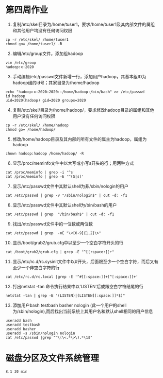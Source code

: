 # 第四周作业
1. 复制/etc/skel目录为/home/tuser1，要求/home/tuser1及其内部文件的属组和其他用户均没有任何访问权限

```
cp -r /etc/skel/ /home/tuser1
chmod go= /home/tuser1/ -R
```

2. 编辑/etc/group文件，添加组hadoop

```
vim /etc/group
hadoop:x:2020
```

3. 手动编辑/etc/passwd文件新增一行，添加用户hadoop，其基本组ID为hadoop组的id号；其家目录为/home/hadoop

```
echo "hadoop:x:2020:2020::/home/hadoop:/bin/bash" >> /etc/passwd
id hadoop
uid=2020(hadoop) gid=2020 groups=2020
```

4. 复制/etc/skel/目录为/home/hadoop/，要求修改hadoop目录的属组和其他用户没有任何访问权限

```
cp -r /etc/skel/ /home/hadoop 
chmod go= /home/hadoop/ 
```

5. 修改/home/hadoop目录及其内部的所有文件的属主为hadoop，属组为hadoop

```
chown hadoop:hadoop /home/hadoop/ -R
```

6. 显示/proc/meminfo文件中以大写或小写s开头的行；用两种方式

```
cat /proc/meminfo | grep -i '^s'
cat /proc/meminfo | grep -E '^(S|s)'
```

7. 显示/etc/passwd文件中其默认shell为非/sbin/nologin的用户

```
cat /etc/passwd | grep -v "/sbin/nologin$" | cut -d: -f1
```

8. 显示/etc/passwd文件中其默认shell为/bin/bash的用户

```
cat /etc/passwd | grep  "/bin/bash$" | cut -d: -f1
```

9. 找出/etc/passwd文件中的一位数或两位数

```
cat /etc/passwd | grep  -oE "\<[0-9]{1,2}\>" 
```

10. 显示/boot/grub2/grub.cfg中以至少一个空白字符开头的行

```
cat /boot/grub2/grub.cfg | grep -E "^[[:space:]]+"
```

11. 显示/etc/rc.d/rc.sysinit文件中以#开头，后面跟至少一个空白字符，而后又有至少一个非空白字符的行

```
cat /etc/rc.d/rc.local |grep -E '^#[[:space:]]+[^[:space:]]+'
```

12. 打出netstat -tan 命令执行结果中以’LISTEN’后或跟空白字符结尾的行

```
netstat -tan | grep -E "(LISTEN)|(LISTEN[[:space:]]*$)"
```


13. 添加用户bash testbash basher nologin (此一个用户的shell为/sbin/nologin),而后找出当前系统上其用户名和默认shell相同的用户信息

```
useradd bash
useradd testbash
useradd basher
useradd -s /sbin/nologin nologin
cat /etc/passwd |grep "^\(\<.*\>\).*\1$"
```

# 磁盘分区及文件系统管理
`8.1 30 min`